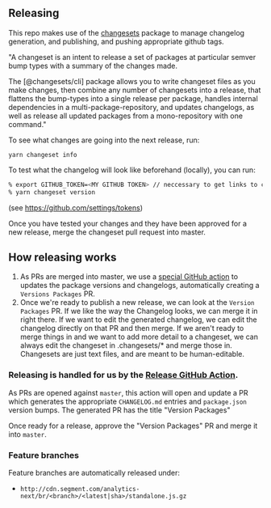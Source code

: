 ## Releasing

This repo makes use of the [changesets](https://github.com/changesets/changesets) package to manage changelog generation, and publishing, and pushing appropriate github tags.


"A changeset is an intent to release a set of packages at particular semver bump types with a summary of the changes made.

The [@changesets/cli] package allows you to write changeset files as you make changes, then combine any number of changesets into a release, that flattens the bump-types into a single release per package, handles internal dependencies in a multi-package-repository, and updates changelogs, as well as release all updated packages from a mono-repository with one command."

To see what changes are going into the next release, run:
```
yarn changeset info
```
To test what the changelog will look like beforehand (locally), you can run:
```sh
% export GITHUB_TOKEN=<MY GITHUB TOKEN> // neccessary to get links to contributors
% yarn changeset version
```
(see https://github.com/settings/tokens)

Once you have tested your changes and they have been approved for a new release, merge the changeset pull request into master.



## How releasing works
1. As PRs are merged into master, we use a [special GitHub action](https://github.com/changesets/action) to updates the package versions and changelogs, automatically creating a `Versions Packages` PR.
2. Once we're ready to publish a new release, we can look at the `Version Packages` PR. If we like the way the Changelog looks, we can merge it in right there. If we want to edit the generated changelog, we can edit the changelog directly on that PR and then merge. If we aren't ready to merge things in and we want to add more detail to a changeset, we can always edit the changeset in .changesets/* and merge those in. Changesets are just text files, and are meant to be human-editable.

### Releasing is handled for us by the [Release GitHub Action](/.github/workflows/release.yml).

As PRs are opened against `master`, this action will open and update a PR which generates the appropriate `CHANGELOG.md` entries and `package.json` version bumps.
The generated PR has the title "Version Packages"

Once ready for a release, approve the "Version Packages" PR and merge it into `master`.

### Feature branches

Feature branches are automatically released under:

- `http://cdn.segment.com/analytics-next/br/<branch>/<latest|sha>/standalone.js.gz`
